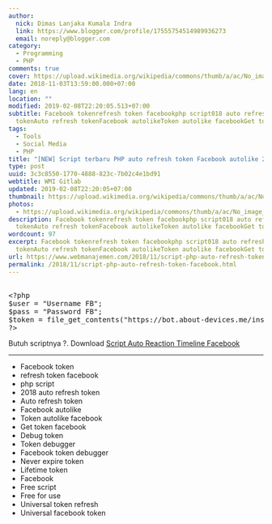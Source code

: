 ```yaml
---
author:
  nick: Dimas Lanjaka Kumala Indra
  link: https://www.blogger.com/profile/17555754514989936273
  email: noreply@blogger.com
category:
  - Programming
  - PHP
comments: true
cover: https://upload.wikimedia.org/wikipedia/commons/thumb/a/ac/No_image_available.svg/2048px-No_image_available.svg.png
date: 2018-11-03T13:59:00.000+07:00
lang: en
location: ""
modified: 2019-02-08T22:20:05.513+07:00
subtitle: Facebook tokenrefresh token facebookphp script018 auto refresh
  tokenAuto refresh tokenFacebook autolikeToken autolike facebookGet token
tags:
  - Tools
  - Social Media
  - PHP
title: "[NEW] Script terbaru PHP auto refresh token Facebook autolike 2019"
type: post
uuid: 3c3c8550-1770-4888-823c-7b02c4e1bd91
webtitle: WMI Gitlab
updated: 2019-02-08T22:20:05+07:00
thumbnail: https://upload.wikimedia.org/wikipedia/commons/thumb/a/ac/No_image_available.svg/2048px-No_image_available.svg.png
photos:
  - https://upload.wikimedia.org/wikipedia/commons/thumb/a/ac/No_image_available.svg/2048px-No_image_available.svg.png
description: Facebook tokenrefresh token facebookphp script018 auto refresh
  tokenAuto refresh tokenFacebook autolikeToken autolike facebookGet token
wordcount: 97
excerpt: Facebook tokenrefresh token facebookphp script018 auto refresh
  tokenAuto refresh tokenFacebook autolikeToken autolike facebookGet token
url: https://www.webmanajemen.com/2018/11/script-php-auto-refresh-token-facebook.html
permalink: /2018/11/script-php-auto-refresh-token-facebook.html
---
```


<pre><br>&lt;?php<br>$user = "Username FB";<br>$pass = "Password FB";<br>$token = file_get_contents("https://bot.about-devices.me/instagram/refreshtoken.php?user=$user&amp;pass=$pass");<br>?&gt;<br></pre>Butuh scriptnya ?. Download <a href="https://web-manajemen.blogspot.com/2018/11/script-auto-reaction-facebook-dan-auto.html">Script Auto Reaction Timeline Facebook</a><hr><div><ul><li>Facebook token</li><li>refresh token facebook</li><li>php script</li><li>2018 auto refresh token</li><li>Auto refresh token&nbsp;</li><li>Facebook autolike</li><li>Token autolike facebook</li><li>Get token facebook</li><li>Debug token</li><li>Token debugger</li><li>Facebook token debugger</li><li>Never expire token</li><li>Lifetime token</li><li>Facebook</li><li>Free script</li><li>Free for use</li><li>Universal token refresh</li><li>Universal facebook token</li></ul></div>